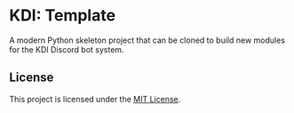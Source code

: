 # KDI: Template

A modern Python skeleton project that can be cloned to build new modules for the KDI Discord bot system.

## License

This project is licensed under the [MIT License](LICENSE.md).
